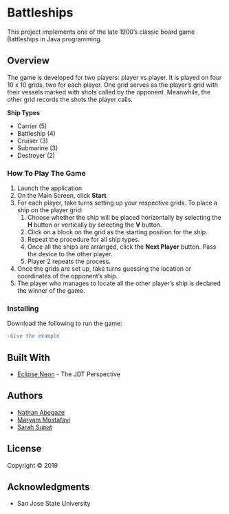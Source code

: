 # Battleships

This project implements one of the late 1900’s classic board game Battleships in Java programming.

## Overview

The game is developed for two players: player vs player. It is played on four 10 x 10 grids, two for each player. One grid serves as the player’s grid with their vessels marked with shots called by the opponent. Meanwhile, the other grid records the shots the player calls.

**Ship Types**
* Carrier (5)
* Battleship (4)
* Cruiser	(3)
* Submarine	(3)
* Destroyer	(2)

### How To Play The Game

1.	Launch the application
2.	On the Main Screen, click **Start**.
3.	For each player, take turns setting up your respective grids. To place a ship on the player grid:
    1. Choose whether the ship will be placed horizontally by selecting the **H** button or vertically by selecting the **V** button.
    2. Click on a block on the grid as the starting position for the ship. 
    3. Repeat the procedure for all ship types.
    4. Once all the ships are arranged, click the **Next Player** button. Pass the device to the other player.
    5. Player 2 repeats the process.
4.	Once the grids are set up, take turns guessing the location or coordinates of the opponent’s ship. 
5.	The player who manages to locate all the other player’s ship is declared the winner of the game.

### Installing

Download the following to run the game:

```diff
-Give the example
```

## Built With

* [Eclipse Neon](https://www.eclipse.org/neon/) - The JDT Perspective

## Authors

* [Nathan Abegaze](https://github.com/Nathan-Abegaz)
* [Maryam Mostafavi](https://github.com/Marmari127)
* [Sarah Supat](https://github.com/ssupat97)

## License

Copyright :copyright: 2019

## Acknowledgments

* San Jose State University
